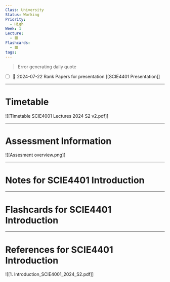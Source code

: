 ```yaml
---
Class: University
Status: Working
Priority:
  - High
Week: 1
Lecture:
  - 🟥
Flashcards:
  - 🟥
tags:
---
```

> Error generating daily quote
- [ ] 📅 2024-07-22 Rank Papers for presentation [[SCIE4401 Presentation]]
---
# Timetable
![[Timetable SCIE4001 Lectures 2024 S2 v2.pdf]]

---
# Assessment Information
![[Assesment overview.png]]
<!--⚠️Imgur upload failed, check dev console-->

---
# Notes for SCIE4401 Introduction


---
# Flashcards for SCIE4401 Introduction


---
# References for SCIE4401 Introduction
![[1. Introduction_SCIE4001_2024_S2.pdf]]